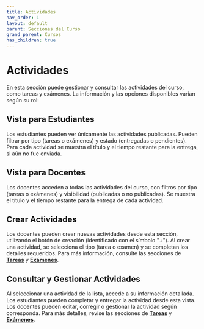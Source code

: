 ```yaml
---
title: Actividades
nav_order: 1
layout: default
parent: Secciones del Curso
grand_parent: Cursos
has_children: true
---
```


# Actividades

En esta sección puede gestionar y consultar las actividades del curso, como tareas y exámenes. La información y las opciones disponibles varían según su rol:

## Vista para Estudiantes

Los estudiantes pueden ver únicamente las actividades publicadas. Pueden filtrar por tipo (tareas o exámenes) y estado (entregadas o pendientes). Para cada actividad se muestra el título y el tiempo restante para la entrega, si aún no fue enviada.

<!-- TODO: Agregar imagen de la vista de actividades para estudiantes -->

## Vista para Docentes

Los docentes acceden a todas las actividades del curso, con filtros por tipo (tareas o exámenes) y visibilidad (publicadas o no publicadas). Se muestra el título y el tiempo restante para la entrega de cada actividad.

<!-- TODO: Agregar imagen de la vista de actividades para docentes -->

## Crear Actividades

Los docentes pueden crear nuevas actividades desde esta sección, utilizando el botón de creación (identificado con el símbolo "+"). Al crear una actividad, se selecciona el tipo (tarea o examen) y se completan los detalles requeridos. Para más información, consulte las secciones de [**Tareas**](tasks) y [**Exámenes**](exams).

## Consultar y Gestionar Actividades

Al seleccionar una actividad de la lista, accede a su información detallada. Los estudiantes pueden completar y entregar la actividad desde esta vista. Los docentes pueden editar, corregir o gestionar la actividad según corresponda. Para más detalles, revise las secciones de [**Tareas**](tasks) y [**Exámenes**](exams).
